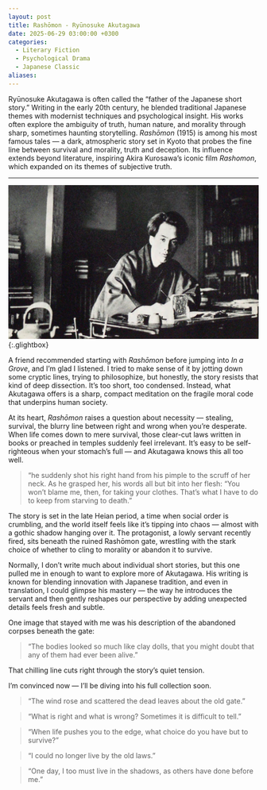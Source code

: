 ```yaml
---
layout: post
title: Rashōmon - Ryūnosuke Akutagawa
date: 2025-06-29 03:00:00 +0300
categories:
  - Literary Fiction
  - Psychological Drama
  - Japanese Classic
aliases:
---
```

Ryūnosuke Akutagawa is often called the “father of the Japanese short story.” Writing in the early 20th century, he blended traditional Japanese themes with modernist techniques and psychological insight. His works often explore the ambiguity of truth, human nature, and morality through sharp, sometimes haunting storytelling. _Rashōmon_ (1915) is among his most famous tales — a dark, atmospheric story set in Kyoto that probes the fine line between survival and morality, truth and deception. Its influence extends beyond literature, inspiring Akira Kurosawa’s iconic film _Rashomon_, which expanded on its themes of subjective truth.

---



[![Ryūnosuke Akutagawa](/assets/image/akutagawa.jpg)](/assets/image/akutagawa.jpg){:.glightbox}

A friend recommended starting with _Rashōmon_ before jumping into _In a Grove_, and I’m glad I listened. I tried to make sense of it by jotting down some cryptic lines, trying to philosophize, but honestly, the story resists that kind of deep dissection. It’s too short, too condensed. Instead, what Akutagawa offers is a sharp, compact meditation on the fragile moral code that underpins human society.

At its heart, _Rashōmon_ raises a question about necessity — stealing, survival, the blurry line between right and wrong when you’re desperate. When life comes down to mere survival, those clear-cut laws written in books or preached in temples suddenly feel irrelevant. It’s easy to be self-righteous when your stomach’s full — and Akutagawa knows this all too well.


>“he suddenly shot his right hand from his pimple to the scruff of her neck. As he grasped her, his words all but bit into her flesh: “You won’t blame me, then, for taking your clothes. That’s what I have to do to keep from starving to death.”


The story is set in the late Heian period, a time when social order is crumbling, and the world itself feels like it’s tipping into chaos — almost with a gothic shadow hanging over it. The protagonist, a lowly servant recently fired, sits beneath the ruined Rashōmon gate, wrestling with the stark choice of whether to cling to morality or abandon it to survive.

Normally, I don’t write much about individual short stories, but this one pulled me in enough to want to explore more of Akutagawa. His writing is known for blending innovation with Japanese tradition, and even in translation, I could glimpse his mastery — the way he introduces the servant and then gently reshapes our perspective by adding unexpected details feels fresh and subtle.

One image that stayed with me was his description of the abandoned corpses beneath the gate:  

> “The bodies looked so much like clay dolls, that you might doubt that any of them had ever been alive.”

That chilling line cuts right through the story’s quiet tension.

I’m convinced now — I’ll be diving into his full collection soon.


> “The wind rose and scattered the dead leaves about the old gate.”

> “What is right and what is wrong? Sometimes it is difficult to tell.”

> “When life pushes you to the edge, what choice do you have but to survive?”

> “I could no longer live by the old laws.”

> “One day, I too must live in the shadows, as others have done before me.”
